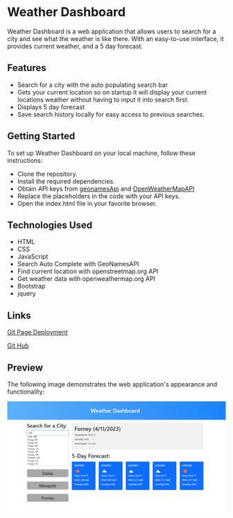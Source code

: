 # Weather Dashboard

Weather Dashboard is a web application that allows users to search for a city and see what the weather is like there.
With an easy-to-use interface, it provides current weather, and a 5 day forecast. 

## Features

* Search for a city with the auto populating search bar
* Gets your current location so on startup it will display your current locations weather without having to input it into search first.
* Displays 5 day forecast
* Save search history locally for easy access to previous searches.

## Getting Started
To set up Weather Dashboard on your local machine, follow these instructions:

* Clone the repository.
* Install the required dependencies.
* Obtain API keys from [geonamesApi](https://www.geonames.org/login) and [OpenWeatherMapAPI](https://openweathermap.org/api)
* Replace the placeholders in the code with your API keys.
* Open the index.html file in your favorite browser.

## Technologies Used 
* HTML
* CSS
* JavaScript
* Search Auto Complete with GeoNamesAPI 
* Find current location with openstreetmap.org API
* Get weather data with openweathermap.org API
* Bootstrap
* jquery

##  Links

[Git Page Deployment](https://daniel-covington.github.io/Weather_Dashboard/)

[Git Hub](https://github.com/Daniel-Covington/Weather_Dashboard)

## Preview

The following image demonstrates the web application's appearance and functionality:

![Preview of Website(Desktop)](./assets/images/Preview.png)
